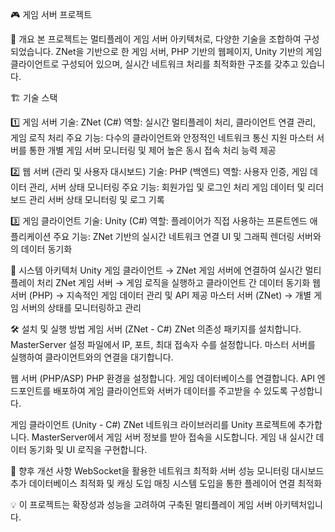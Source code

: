 🎮 게임 서버 프로젝트


📌 개요
본 프로젝트는 멀티플레이 게임 서버 아키텍처로, 다양한 기술을 조합하여 구성되었습니다. ZNet을 기반으로 한 게임 서버, PHP 기반의 웹페이지, Unity 기반의 게임 클라이언트로 구성되어 있으며, 실시간 네트워크 처리를 최적화한 구조를 갖추고 있습니다.


🏗️ 기술 스택

1️⃣ 게임 서버
기술: ZNet (C#)
역할: 실시간 멀티플레이 처리, 클라이언트 연결 관리, 게임 로직 처리
주요 기능:
다수의 클라이언트와 안정적인 네트워크 통신 지원
마스터 서버를 통한 개별 게임 서버 모니터링 및 제어
높은 동시 접속 처리 능력 제공

2️⃣ 웹 서버 (관리 및 사용자 대시보드)
기술: PHP (백엔드)
역할: 사용자 인증, 게임 데이터 관리, 서버 상태 모니터링
주요 기능:
회원가입 및 로그인 처리
게임 데이터 및 리더보드 관리
서버 상태 모니터링 및 로그 기록

3️⃣ 게임 클라이언트
기술: Unity (C#)
역할: 플레이어가 직접 사용하는 프론트엔드 애플리케이션
주요 기능:
ZNet 기반의 실시간 네트워크 연결
UI 및 그래픽 렌더링
서버와의 데이터 동기화

🔗 시스템 아키텍처
Unity 게임 클라이언트 → ZNet 게임 서버에 연결하여 실시간 멀티플레이 처리
ZNet 게임 서버 → 게임 로직을 실행하고 클라이언트 간 데이터 동기화
웹 서버 (PHP) → 지속적인 게임 데이터 관리 및 API 제공
마스터 서버 (ZNet) → 개별 게임 서버의 상태를 모니터링하고 관리

🛠️ 설치 및 실행 방법
게임 서버 (ZNet - C#)
ZNet 의존성 패키지를 설치합니다.
MasterServer 설정 파일에서 IP, 포트, 최대 접속자 수를 설정합니다.
마스터 서버를 실행하여 클라이언트와의 연결을 대기합니다.

웹 서버 (PHP/ASP)
PHP 환경을 설정합니다.
게임 데이터베이스를 연결합니다.
API 엔드포인트를 배포하여 게임 클라이언트와 서버가 데이터를 주고받을 수 있도록 구성합니다.

게임 클라이언트 (Unity - C#)
ZNet 네트워크 라이브러리를 Unity 프로젝트에 추가합니다.
MasterServer에서 게임 서버 정보를 받아 접속을 시도합니다.
게임 내 실시간 데이터 동기화 및 UI 로직을 구현합니다.

🚀 향후 개선 사항
WebSocket을 활용한 네트워크 최적화
서버 성능 모니터링 대시보드 추가
데이터베이스 최적화 및 캐싱 도입
매칭 시스템 도입을 통한 플레이어 연결 최적화

💡 이 프로젝트는 확장성과 성능을 고려하여 구축된 멀티플레이 게임 서버 아키텍처입니다.
